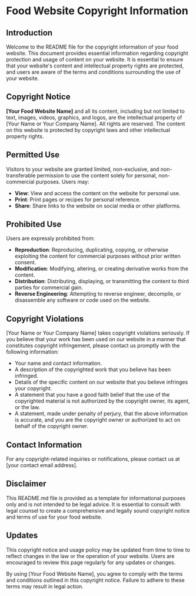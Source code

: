 # Food Website Copyright Information

## Introduction

Welcome to the README file for the copyright information of your food website. This document provides essential information regarding copyright protection and usage of content on your website. It is essential to ensure that your website's content and intellectual property rights are protected, and users are aware of the terms and conditions surrounding the use of your website.

## Copyright Notice

**[Your Food Website Name]** and all its content, including but not limited to text, images, videos, graphics, and logos, are the intellectual property of [Your Name or Your Company Name]. All rights are reserved. The content on this website is protected by copyright laws and other intellectual property rights.

## Permitted Use

Visitors to your website are granted limited, non-exclusive, and non-transferable permission to use the content solely for personal, non-commercial purposes. Users may:

- **View**: View and access the content on the website for personal use.
- **Print**: Print pages or recipes for personal reference.
- **Share**: Share links to the website on social media or other platforms.

## Prohibited Use

Users are expressly prohibited from:

- **Reproduction**: Reproducing, duplicating, copying, or otherwise exploiting the content for commercial purposes without prior written consent.
- **Modification**: Modifying, altering, or creating derivative works from the content.
- **Distribution**: Distributing, displaying, or transmitting the content to third parties for commercial gain.
- **Reverse Engineering**: Attempting to reverse engineer, decompile, or disassemble any software or code used on the website.

## Copyright Violations

[Your Name or Your Company Name] takes copyright violations seriously. If you believe that your work has been used on our website in a manner that constitutes copyright infringement, please contact us promptly with the following information:

- Your name and contact information.
- A description of the copyrighted work that you believe has been infringed.
- Details of the specific content on our website that you believe infringes your copyright.
- A statement that you have a good faith belief that the use of the copyrighted material is not authorized by the copyright owner, its agent, or the law.
- A statement, made under penalty of perjury, that the above information is accurate, and you are the copyright owner or authorized to act on behalf of the copyright owner.

## Contact Information

For any copyright-related inquiries or notifications, please contact us at [your contact email address].

## Disclaimer

This README.md file is provided as a template for informational purposes only and is not intended to be legal advice. It is essential to consult with legal counsel to create a comprehensive and legally sound copyright notice and terms of use for your food website.

## Updates

This copyright notice and usage policy may be updated from time to time to reflect changes in the law or the operation of your website. Users are encouraged to review this page regularly for any updates or changes.

By using [Your Food Website Name], you agree to comply with the terms and conditions outlined in this copyright notice. Failure to adhere to these terms may result in legal action.
